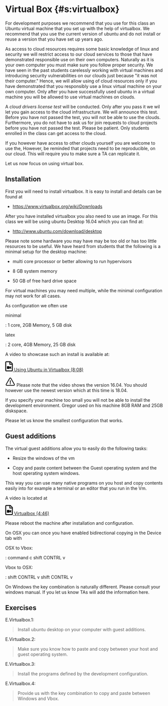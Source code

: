 # Virtual Box {#s:virtualbox}

For development purposes we recommend that you use for this class an
Ubuntu virtual machine that you set up with the help of virtualbox. We
recommend that you use the current version of ubuntu and do not install
or reuse a version that you have set up years ago.

As access to cloud resources requires some basic knowledge of linux and
security we will restrict access to our cloud services to those that
have demonstrated responsible use on their own computers. Naturally as
it is your own computer you must make sure you follow proper security.
We have seen in the past students carelessly working with virtual
machines and introducing security vulnerabilities on our clouds just
because "it was not their computer." Hence, we will allow using of cloud
resources only if you have demonstrated that you responsibly use a linux
virtual machine on your own computer. Only after you have successfully
used ubuntu in a virtual machine you will be allowed to use virtual
machines on clouds.

A *cloud drivers license test* will be conducted. Only after you pass it
we wil let you gain access to the cloud infrastructure. We will announce
this test. Before you have not passed the test, you will not be able to
use the clouds. Furthermore, you do not have to ask us for join requests
to cloud projects before you have not passed the test. Please be
patient. Only students enrolled in the class can get access to the
cloud.

If you however have access to other clouds yourself you are welcome to
use the, However, be reminded that projects need to be reproducible, on
our cloud. This will require you to make sure a TA can replicate it.

Let us now focus on using virtual box.

Installation
-----------

First you will need to install virtualbox. It is easy to install and
details can be found at

* <https://www.virtualbox.org/wiki/Downloads>

After you have installed virtualbox you also need to use an image. For
this class we will be using ubuntu Desktop 16.04 which you can find at:

* <http://www.ubuntu.com/download/desktop>

Please note some hardware you may have may be too old or has too little
resources to be useful. We have heard from students that the following
is a minimal setup for the desktop machine:

-   multi core processor or better allowing to run hypervisors

-   8 GB system memory

-   50 GB of free hard drive space

For virtual machines you may need multiple, while the minimal
configuration may not work for all cases.

As configuration we often use

minimal

:   1 core, 2GB Memory, 5 GB disk

latex

:   2 core, 4GB Memory, 25 GB disk

A video to showcase such an install is available at:

[![Video](images/video.png) Using Ubuntu in Virtualbox (8:08) ](https://youtu.be/NWibDntN2M4)

![Warning](images/warning.png) Please note that the video shows the version 16.04. You should however 
use the newest version which at this time is 18.04.

If you specify your machine too small you will not be able to install
the development environment. Gregor used on his machine 8GB RAM and 25GB
diskspace.

Please let us know the smallest configuration that works.

Guest additions
---------------

The virtual guest additions allow you to easily do the following tasks:

-   Resize the windows of the vm

-   Copy and paste content between the Guest operating system and the
    host operating system windows.

This way you can use many native programs on you host and copy contents
easily into for example a terminal or an editor that you run in the Vm.

A video is located at

[![Video](images/video.png) Virtualbox (4:46)](https://youtu.be/wdCoiNdn2jA)

Please reboot the machine after installation and configuration.

On OSX you can once you have enabled bidirectional copying in the Device
tab with

OSX to Vbox:

:   command c shift CONTRL v

Vbox to OSX:

:   shift CONTRL v shift CONTRL v

On Windows the key combination is naturally different. Please consult
your windows manual. If you let us know TAs will add the information
here.

Exercises
---------

E.Virtualbox.1:

> Install ubuntu desktop on your computer with guest additions.

E.Virtualbox.2:

> Make sure you know how to paste and copy between your host and guest
> operating system.

E.Virtualbox.3:

> Install the programs defined by the development configuration.

E.Virtualbox.4:

> Provide us with the key combination to copy and paste between
> Windows and Vbox.
